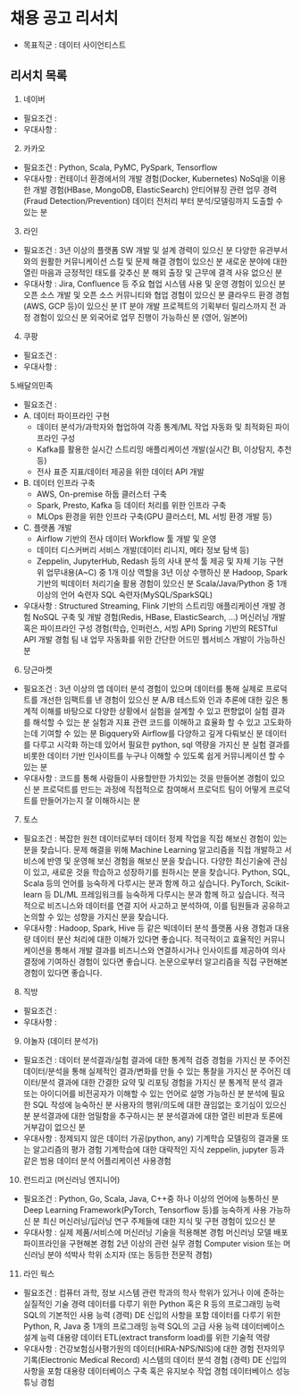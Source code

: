 # 채용 공고 리서치
* 목표직군 : 데이터 사이언티스트
## 리서치 목록
1. 네이버
- 필요조건 : 
- 우대사항 : 

2. 카카오
- 필요조건 : 
Python, Scala, PyMC, PySpark, Tensorflow
- 우대사항 : 
컨테이너 환경에서의 개발 경험(Docker, Kubernetes)
NoSql을 이용한 개발 경험(HBase, MongoDB, ElasticSearch)
안티어뷰징 관련 업무 경력(Fraud Detection/Prevention)
데이터 전처리 부터 분석/모델링까지 도출할 수 있는 분

3. 라인
- 필요조건 : 
3년 이상의 플랫폼 SW 개발 및 설계 경력이 있으신 분
다양한 유관부서와의 원활한 커뮤니케이션 스킬 및 문제 해결 경험이 있으신 분
새로운 분야에 대한 열린 마음과 긍정적인 태도를 갖추신 분
해외 출장 및 근무에 결격 사유 없으신 분
- 우대사항 : 
Jira, Confluence 등 주요 협업 시스템 사용 및 운영 경험이 있으신 분
오픈 소스 개발 및 오픈 소스 커뮤니티와 협업 경험이 있으신 분
클라우드 환경 경험 (AWS, GCP 등)이 있으신 분
IT 분야 개발 프로젝트의 기획부터 릴리스까지 전 과정 경험이 있으신 분
외국어로 업무 진행이 가능하신 분 (영어, 일본어)

4. 쿠팡
- 필요조건 :
- 우대사항 : 

5.배달의민족
- 필요조건 :
- A. 데이터 파이프라인 구현
   - 데이터 분석가/과학자와 협업하여 각종 통계/ML 작업 자동화 및 최적화된 파이프라인 구성
   - Kafka를 활용한 실시간 스트리밍 애플리케이션 개발(실시간 BI, 이상탐지, 추천 등)
   - 전사 표준 지표/데이터 제공을 위한 데이터 API 개발
- B. 데이터 인프라 구축
   - AWS, On-premise 하둡 클러스터 구축
   - Spark, Presto, Kafka 등 데이터 처리를 위한 인프라 구축
   - MLOps 환경을 위한 인프라 구축(GPU 클러스터, ML 서빙 환경 개발 등)
- C. 플랫폼 개발
   - Airflow 기반의 전사 데이터 Workflow 툴 개발 및 운영
   - 데이터 디스커버리 서비스 개발(데이터 리니지, 메타 정보 탐색 등) 
   - Zeppelin, JupyterHub, Redash 등의 사내 분석 툴 제공 및 자체 기능 구현
위 업무내용(A~C) 중 1개 이상 역할을 3년 이상 수행하신 분
Hadoop, Spark 기반의 빅데이터 처리기술 활용 경험이 있으신 분
Scala/Java/Python 중 1개 이상의 언어 숙련자
SQL 숙련자(MySQL/SparkSQL)
- 우대사항 : 
Structured Streaming, Flink 기반의 스트리밍 애플리케이션 개발 경험
NoSQL 구축 및 개발 경험(Redis, HBase, ElasticSearch, ...)
머신러닝 개발 혹은 파이프라인 구성 경험(학습, 인퍼런스, 서빙 API)
Spring 기반의 RESTful API 개발 경험
팀 내 업무 자동화를 위한 간단한 어드민 웹서비스 개발이 가능하신 분

6. 당근마켓
- 필요조건 :
3년 이상의 앱 데이터 분석 경험이 있으며 데이터를 통해 실제로 프로덕트를 개선한 임팩트를 낸 경험이 있으신 분
A/B 테스트와 인과 추론에 대한 깊은 통계적 이해를 바탕으로 다양한 상황에서 실험을 설계할 수 있고 편향없이 실험 결과를 해석할 수 있는 분
실험과 지표 관련 코드를 이해하고 효율화 할 수 있고 고도화하는데 기여할 수 있는 분
Bigquery와 Airflow를 다양하고 깊게 다뤄보신 분
데이터를 다루고 시각화 하는데 있어서 필요한 python, sql 역량을 가지신 분
실험 결과를 비롯한 데이터 기반 인사이트를 누구나 이해할 수 있도록 쉽게 커뮤니케이션 할 수 있는 분
- 우대사항 : 
코드를 통해 사람들이 사용할만한 가치있는 것을 만들어본 경험이 있으신 분
프로덕트를 만드는 과정에 직접적으로 참여해서 프로덕트 팀이 어떻게 프로덕트를 만들어가는지 잘 이해하시는 분
7. 토스
- 필요조건 :
복잡한 원천 데이터로부터 데이터 정제 작업을 직접 해보신 경험이 있는 분을 찾습니다.
문제 해결을 위해  Machine Learning 알고리즘을 직접 개발하고 서비스에 반영 및 운영해 보신 경험을 해보신 분을 찾습니다.
다양한 최신기술에 관심이 있고, 새로운 것을 학습하고 성장하기를 원하시는 분을 찾습니다.
Python, SQL, Scala 등의 언어를 능숙하게 다루시는 분과 함께 하고 싶습니다.
PyTorch, Scikit-learn 등 DL/ML 프레임워크를 능숙하게 다루시는 분과 함께 하고 싶습니다.
적극적으로 비즈니스와 데이터를 연결 지어 사고하고 분석하여, 이를 팀원들과 공유하고 논의할 수 있는 성향을 가지신 분을 찾습니다.
- 우대사항 : 
Hadoop, Spark, Hive 등 같은 빅데이터 분석 플랫폼 사용 경험과 대용량 데이터 분산 처리에 대한 이해가 있다면 좋습니다.
적극적이고 효율적인 커뮤니케이션을 통해서 개발 결과를 비즈니스와 연결하시거나 인사이트를 제공하여 의사 결정에 기여하신 경험이 있다면 좋습니다.
논문으로부터 알고리즘을 직접 구현해본 경험이 있다면 좋습니다.
8. 직방
- 필요조건 :
- 우대사항 : 

9. 야놀자 (데이터 분석가)
- 필요조건 :
데이터 분석결과/실험 결과에 대한 통계적 검증 경험을 가지신 분
주어진 데이터/분석을 통해 실제적인 결과/변화를 만들 수 있는 통찰을 가지신 분
주어진 데이터/분석 결과에 대한 간결한 요약 및 리포팅 경험을 가지신 분
통계적 분석 결과 또는 아이디어를 비전공자가 이해할 수 있는 언어로 설명 가능하신 분
분석에 필요한 SQL 작성에 능숙하신 분
사용자의 행위/의도에 대한 끊임없는 호기심이 있으신 분
분석결과에 대한 엄밀함을 추구하시는 분
분석결과에 대한 열린 비판과 토론에 거부감이 없으신 분
- 우대사항 : 
정제되지 않은 데이터 가공(python, any)
기계학습 모델링의 결과물 또는 알고리즘의 평가 경험
기계학습에 대한 대략적인 지식 
zeppelin, jupyter 등과 같은 범용 데이터 분석 어플리케이션 사용경험
10. 런드리고 (머신러닝 엔지니어)
- 필요조건 :
Python, Go, Scala, Java, C++중 하나 이상의 언어에 능통하신 분
Deep Learning Framework(PyTorch, Tensorflow 등)를 능숙하게 사용 가능하신 분
최신 머신러닝/딥러닝 연구 주제들에 대한 지식 및 구현 경험이 있으신 분
- 우대사항 : 
실제 제품/서비스에 머신러닝 기술을 적용해본 경험
머신러닝 모델 배포 파이프라인을 구현해본 경험
2년 이상의 관련 실무 경험
Computer vision 또는 머신러닝 분야 석박사 학위 소지자 (또는 동등한 전문적 경험)
11. 라인 웍스
- 필요조건 :
컴퓨터 과학, 정보 시스템 관련 학과의 학사 학위가 있거나 이에 준하는 실질적인 기술 경력
데이터를 다루기 위한 Python 혹은 R 등의 프로그래밍 능력
SQL의 기본적인 사용 능력
(경력)
DE 신입의 사항을 포함
데이터를 다루기 위한 Python, R, Java 중 1개의 프로그래밍 능력
SQL의 고급 사용 능력
데이터베이스 설계 능력
대용량 데이터 ETL(extract transform load)를 위한 기술적 역량
- 우대사항 :
건강보험심사평가원의 데이터(HIRA-NPS/NIS)에 대한 경험
전자의무기록(Electronic Medical Record) 시스템의 데이터 분석 경험
(경력)
DE 신입의 사항을 포함
대용량 데이터베이스 구축 혹은 유지보수 작업 경험
데이터베이스 성능 튜닝 경험
